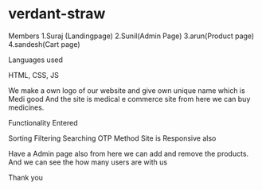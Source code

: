 # verdant-straw

Members
1.Suraj (Landingpage)
2.Sunil(Admin Page)
3.arun(Product page)
4.sandesh(Cart page)


Languages used

HTML, CSS, JS


We make a own logo of our website and give own unique name which is Medi good 
And the site is medical e commerce site from here we can buy medicines.

Functionality Entered

Sorting
Filtering
Searching
OTP Method
Site is Responsive also

Have a Admin page also from here we can add and remove the products.
And we can see the how many users are with us 

Thank you 

